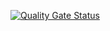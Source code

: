 [![Quality Gate Status](https://sonarcloud.io/api/project_badges/measure?project=goncharova11_Equation&metric=alert_status)](https://sonarcloud.io/summary/new_code?id=goncharova11_Equation)
